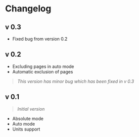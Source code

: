 # Changelog #

## v 0.3 ##
  * Fixed bug from version 0.2

## v 0.2 ##
  * Excluding pages in auto mode
  * Automatic exclusion of pages
> _This version has minor bug which has been fixed in v 0.3_


## v 0.1 ##
> _Initial version_
  * Absolute mode
  * Auto mode
  * Units support